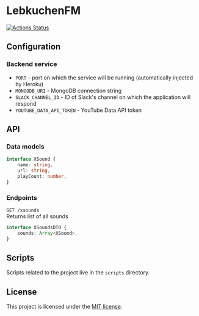 # LebkuchenFM
[![Actions Status](https://github.com/Deseteral/lebkuchen-fm/workflows/Build/badge.svg)](https://github.com/Deseteral/lebkuchen-fm/actions)

## Configuration
### Backend service
- `PORT` - port on which the service will be running (automatically injected by Heroku)
- `MONGODB_URI` - MongoDB connection string
- `SLACK_CHANNEL_ID` - ID of Slack's channel on which the application will respond
- `YOUTUBE_DATA_API_TOKEN` - YouTube Data API token

## API
### Data models
```typescript
interface XSound {
    name: string,
    url: string,
    playCount: number,
}
```

### Endpoints
`GET /xsounds` \
Returns list of all sounds
```typescript
interface XSoundsDTO {
    sounds: Array<XSound>,
}
```

## Scripts
Scripts related to the project live in the `scripts` directory.

## License
This project is licensed under the [MIT license](LICENSE).
